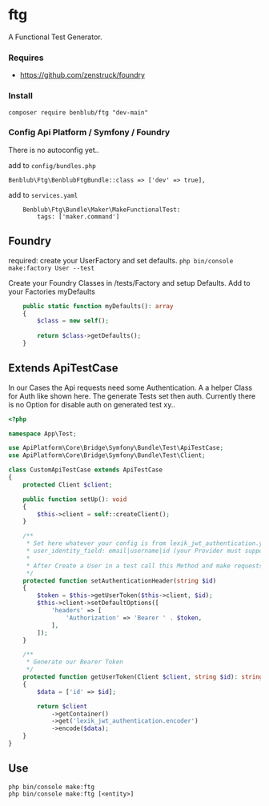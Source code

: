 # ftg
A Functional Test Generator.

### Requires
- https://github.com/zenstruck/foundry

### Install
`composer require benblub/ftg "dev-main"`

### Config Api Platform / Symfony / Foundry
There is no autoconfig yet..

add to `config/bundles.php`
```
Benblub\Ftg\BenblubFtgBundle::class => ['dev' => true],
```

add to `services.yaml`
```
    Benblub\Ftg\Bundle\Maker\MakeFunctionalTest:
        tags: ['maker.command']
```
## Foundry
required: create your UserFactory and set defaults. `php bin/console make:factory User --test`

Create your Foundry Classes in /tests/Factory and setup Defaults. 
Add to your Factories myDefaults
```php
    public static function myDefaults(): array
    {
        $class = new self();
        
        return $class->getDefaults();
    }
```

## Extends ApiTestCase

In our Cases the Api requests need some Authentication. A a helper Class for Auth like shown here. 
The generate Tests set then auth. Currently there is no Option for disable auth on generated test xy..

```php
<?php

namespace App\Test;

use ApiPlatform\Core\Bridge\Symfony\Bundle\Test\ApiTestCase;
use ApiPlatform\Core\Bridge\Symfony\Bundle\Test\Client;

class CustomApiTestCase extends ApiTestCase
{
    protected Client $client;

    public function setUp(): void
    {
        $this->client = self::createClient();
    }

    /**
     * Set here whatever your config is from lexik_jwt_authentication.yaml <user_identity_field>
     * user_identity_field: email|username|id (your Provider must support it eg loadUserBy..)
     *
     * After Create a User in a test call this Method and make requests with this User authenticated
     */
    protected function setAuthenticationHeader(string $id)
    {
        $token = $this->getUserToken($this->client, $id);
        $this->client->setDefaultOptions([
            'headers' => [
                'Authorization' => 'Bearer ' . $token,
            ],
        ]);
    }

    /**
     * Generate our Bearer Token
     */
    protected function getUserToken(Client $client, string $id): string
    {
        $data = ['id' => $id];

        return $client
            ->getContainer()
            ->get('lexik_jwt_authentication.encoder')
            ->encode($data);
    }
}
```


## Use
`php bin/console make:ftg`  
`php bin/console make:ftg [<entity>]`
